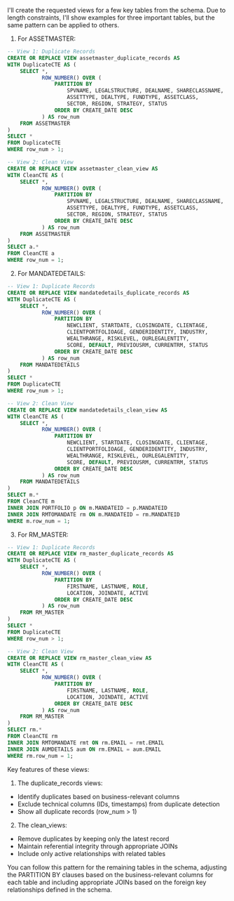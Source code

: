 I'll create the requested views for a few key tables from the schema. Due to length constraints, I'll show examples for three important tables, but the same pattern can be applied to others.

1. For ASSETMASTER:

```sql
-- View 1: Duplicate Records
CREATE OR REPLACE VIEW assetmaster_duplicate_records AS
WITH DuplicateCTE AS (
    SELECT *,
           ROW_NUMBER() OVER (
               PARTITION BY 
                   SPVNAME, LEGALSTRUCTURE, DEALNAME, SHARECLASSNAME,
                   ASSETTYPE, DEALTYPE, FUNDTYPE, ASSETCLASS,
                   SECTOR, REGION, STRATEGY, STATUS
               ORDER BY CREATE_DATE DESC
           ) AS row_num
    FROM ASSETMASTER
)
SELECT *
FROM DuplicateCTE
WHERE row_num > 1;

-- View 2: Clean View
CREATE OR REPLACE VIEW assetmaster_clean_view AS
WITH CleanCTE AS (
    SELECT *,
           ROW_NUMBER() OVER (
               PARTITION BY 
                   SPVNAME, LEGALSTRUCTURE, DEALNAME, SHARECLASSNAME,
                   ASSETTYPE, DEALTYPE, FUNDTYPE, ASSETCLASS,
                   SECTOR, REGION, STRATEGY, STATUS
               ORDER BY CREATE_DATE DESC
           ) AS row_num
    FROM ASSETMASTER
)
SELECT a.*
FROM CleanCTE a
WHERE row_num = 1;
```

2. For MANDATEDETAILS:

```sql
-- View 1: Duplicate Records
CREATE OR REPLACE VIEW mandatedetails_duplicate_records AS
WITH DuplicateCTE AS (
    SELECT *,
           ROW_NUMBER() OVER (
               PARTITION BY 
                   NEWCLIENT, STARTDATE, CLOSINGDATE, CLIENTAGE,
                   CLIENTPORTFOLIOAGE, GENDERIDENTITY, INDUSTRY,
                   WEALTHRANGE, RISKLEVEL, OURLEGALENTITY,
                   SCORE, DEFAULT, PREVIOUSRM, CURRENTRM, STATUS
               ORDER BY CREATE_DATE DESC
           ) AS row_num
    FROM MANDATEDETAILS
)
SELECT *
FROM DuplicateCTE
WHERE row_num > 1;

-- View 2: Clean View
CREATE OR REPLACE VIEW mandatedetails_clean_view AS
WITH CleanCTE AS (
    SELECT *,
           ROW_NUMBER() OVER (
               PARTITION BY 
                   NEWCLIENT, STARTDATE, CLOSINGDATE, CLIENTAGE,
                   CLIENTPORTFOLIOAGE, GENDERIDENTITY, INDUSTRY,
                   WEALTHRANGE, RISKLEVEL, OURLEGALENTITY,
                   SCORE, DEFAULT, PREVIOUSRM, CURRENTRM, STATUS
               ORDER BY CREATE_DATE DESC
           ) AS row_num
    FROM MANDATEDETAILS
)
SELECT m.*
FROM CleanCTE m
INNER JOIN PORTFOLIO p ON m.MANDATEID = p.MANDATEID
INNER JOIN RMTOMANDATE rm ON m.MANDATEID = rm.MANDATEID
WHERE m.row_num = 1;
```

3. For RM_MASTER:

```sql
-- View 1: Duplicate Records
CREATE OR REPLACE VIEW rm_master_duplicate_records AS
WITH DuplicateCTE AS (
    SELECT *,
           ROW_NUMBER() OVER (
               PARTITION BY 
                   FIRSTNAME, LASTNAME, ROLE,
                   LOCATION, JOINDATE, ACTIVE
               ORDER BY CREATE_DATE DESC
           ) AS row_num
    FROM RM_MASTER
)
SELECT *
FROM DuplicateCTE
WHERE row_num > 1;

-- View 2: Clean View
CREATE OR REPLACE VIEW rm_master_clean_view AS
WITH CleanCTE AS (
    SELECT *,
           ROW_NUMBER() OVER (
               PARTITION BY 
                   FIRSTNAME, LASTNAME, ROLE,
                   LOCATION, JOINDATE, ACTIVE
               ORDER BY CREATE_DATE DESC
           ) AS row_num
    FROM RM_MASTER
)
SELECT rm.*
FROM CleanCTE rm
INNER JOIN RMTOMANDATE rmt ON rm.EMAIL = rmt.EMAIL
INNER JOIN AUMDETAILS aum ON rm.EMAIL = aum.EMAIL
WHERE rm.row_num = 1;
```

Key features of these views:

1. The duplicate_records views:
- Identify duplicates based on business-relevant columns
- Exclude technical columns (IDs, timestamps) from duplicate detection
- Show all duplicate records (row_num > 1)

2. The clean_views:
- Remove duplicates by keeping only the latest record
- Maintain referential integrity through appropriate JOINs
- Include only active relationships with related tables

You can follow this pattern for the remaining tables in the schema, adjusting the PARTITION BY clauses based on the business-relevant columns for each table and including appropriate JOINs based on the foreign key relationships defined in the schema.